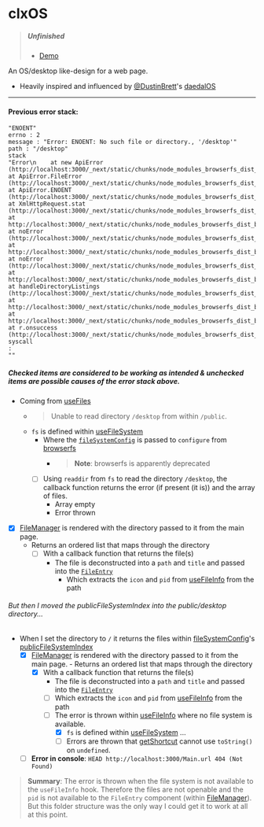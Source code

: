 # clxOS

> ##### Unfinished
>
> - [Demo](https://clxrityxyz-git-os-clxritys-projects.vercel.app/)

An OS/desktop like-design for a web page.

- Heavily inspired and influenced by [@DustinBrett](https://github.com/DustinBrett)'s [daedalOS](https://github.com/DustinBrett/daedalOS)

---

#### Previous error stack:

```
"ENOENT"
errno : 2
message : "Error: ENOENT: No such file or directory., '/desktop'"
path : "/desktop"
stack
"Error\n    at new ApiError (http://localhost:3000/_next/static/chunks/node_modules_browserfs_dist_browserfs_dc55a234.js:107:38)\n    at ApiError.FileError (http://localhost:3000/_next/static/chunks/node_modules_browserfs_dist_browserfs_dc55a234.js:129:32)\n    at ApiError.ENOENT (http://localhost:3000/_next/static/chunks/node_modules_browserfs_dist_browserfs_dc55a234.js:132:37)\n    at XmlHttpRequest.stat (http://localhost:3000/_next/static/chunks/node_modules_browserfs_dist_browserfs_dc55a234.js:12005:48)\n    at http://localhost:3000/_next/static/chunks/node_modules_browserfs_dist_browserfs_dc55a234.js:10020:50\n    at noError (http://localhost:3000/_next/static/chunks/node_modules_browserfs_dist_browserfs_dc55a234.js:7560:25)\n    at http://localhost:3000/_next/static/chunks/node_modules_browserfs_dist_browserfs_dc55a234.js:8159:33\n    at noError (http://localhost:3000/_next/static/chunks/node_modules_browserfs_dist_browserfs_dc55a234.js:7560:25)\n    at http://localhost:3000/_next/static/chunks/node_modules_browserfs_dist_browserfs_dc55a234.js:8334:33\n    at handleDirectoryListings (http://localhost:3000/_next/static/chunks/node_modules_browserfs_dist_browserfs_dc55a234.js:8302:33)\n    at http://localhost:3000/_next/static/chunks/node_modules_browserfs_dist_browserfs_dc55a234.js:8315:45\n    at http://localhost:3000/_next/static/chunks/node_modules_browserfs_dist_browserfs_dc55a234.js:8366:41\n    at r.onsuccess (http://localhost:3000/_next/static/chunks/node_modules_browserfs_dist_browserfs_dc55a234.js:8628:33)"
syscall
:
""
```

##### Checked items are considered to be working as intended & unchecked items are possible causes of the error stack above.

- Coming from [useFiles](./hooks/useFiles.tsx)
  - > Unable to read directory `/desktop` from within `/public`.
  - `fs` is defined within [useFileSystem](./hooks//useFileSystem.tsx)
    - Where the [`fileSystemConfig`](./config/index.ts) is passed to `configure` from [browserfs](https://github.com/jvilk/BrowserFS/tree/master)
      - > **Note**: browserfs is apparently deprecated
    - [ ] Using `readdir` from `fs` to read the directory `/desktop`, the callback function returns the error (if present (it is)) and the array of files.
      - Array empty
      - Error thrown
- [x] [FileManager](./components/system/FileManager.tsx) is rendered with the directory passed to it from the main page.
  - Returns an ordered list that maps through the directory
    - [ ] With a callback function that returns the file(s)
      - The file is deconstructed into a `path` and `title` and passed into the [`FileEntry`](./components/system/FileManager.tsx)
        - Which extracts the `icon` and `pid` from [useFileInfo](./hooks/useFileInfo.tsx) from the path

###### But then I moved the publicFileSystemIndex into the public/desktop directory...

- When I set the directory to `/` it returns the files within [fileSystemConfig](./config/index.ts)'s [publicFileSystemIndex](./public/desktop/public.json)
  - [x] [FileManager](./components/system/FileManager.tsx) is rendered with the directory passed to it from the main page. - Returns an ordered list that maps through the directory
    - [x] With a callback function that returns the file(s)
      - The file is deconstructed into a `path` and `title` and passed into the [`FileEntry`](./components/system/FileManager.tsx)
      - [ ] Which extracts the `icon` and `pid` from [useFileInfo](./hooks/useFileInfo.tsx) from the path
      - [ ] The error is thrown within [useFileInfo](./hooks//useFileInfo.tsx) where no file system is available.
        - [x] `fs` is defined within [useFileSystem](./hooks//useFileSystem.tsx)
              ...
        - [ ] Errors are thrown that [getShortcut](./util/shortcut.ts) cannot use `toString()` on `undefined`.
  - [ ] **Error in console**: `HEAD http://localhost:3000/Main.url 404 (Not Found)`

> **Summary**: The error is thrown when the file system is not available to the `useFileInfo` hook. Therefore the files are not openable and the `pid` is not available to the `FileEntry` component (within [FileManager](./components/system/FileManager.tsx)).
> But this folder structure was the only way I could get it to work at all at this point.
